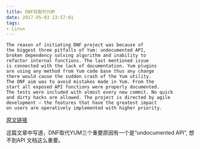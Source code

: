 ```yaml
---
title: DNF将取代YUM
date: 2017-05-03 23:57:01
tags:
- Linux
---
```


```
The reason of initiating DNF project was because of
the biggest three pitfalls of Yum: undocumented API,
broken dependency solving algorithm and inability to
refactor internal functions. The last mentioned issue
is connected with the lack of documentation. Yum plugins
are using any method from Yum code base thus any change
there would cause the sudden crash of the Yum utility.
The DNF aim was to avoid mistakes made in Yum. From the
start all exposed API functions were properly documented.
The tests were included with almost every new commit. No quick
and dirty hacks are allowed. The project is directed by agile
development – the features that have the greatest impact
on users are operatively implemented with higher priority.
```
[原文链接](http://dnf.baseurl.org/2015/05/11/yum-is-dead-long-live-dnf/)

这篇文章中写道，DNF取代YUM三个重要原因有一个是“undocumented API”, 想不到API 文档这么重要。
